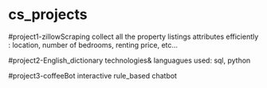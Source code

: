 # cs_projects
#project1-zillowScraping 
collect all the property listings attributes efficiently : location, number of bedrooms, renting price, etc… 

#project2-English_dictionary
technologies& languagues used: sql, python

#project3-coffeeBot
interactive rule_based chatbot



